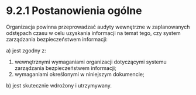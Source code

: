 # 9.2.1 Postanowienia ogólne

Organizacja powinna przeprowadzać audyty wewnętrzne w zaplanowanych odstępach czasu w celu uzyskania informacji na temat tego, czy system zarządzania bezpieczeństwem informacji:

a) jest zgodny z:

1.  wewnętrznymi wymaganiami organizacji dotyczącymi systemu zarządzania bezpieczeństwem informacji;
2.  wymaganiami określonymi w niniejszym dokumencie;

b) jest skutecznie wdrożony i utrzymywany.
